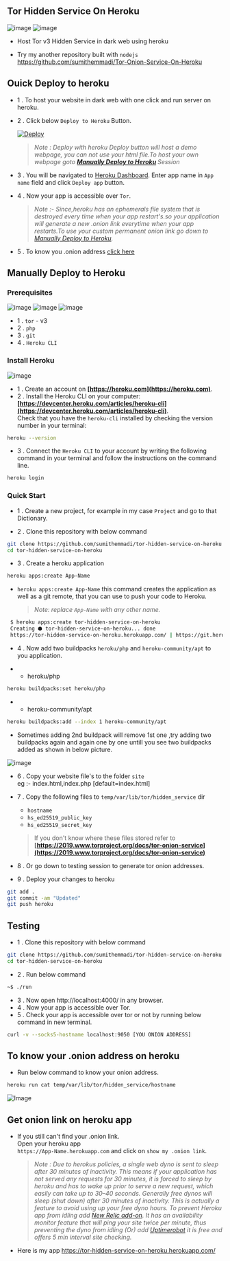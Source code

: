 ## Tor Hidden Service On Heroku
![image](https://img.shields.io/badge/Heroku-430098?style=for-the-badge&logo=heroku&logoColor=white) ![image](https://img.shields.io/badge/Tor-7D4698?style=for-the-badge&logo=Tor-Browser&logoColor=white)

- Host Tor v3 Hidden Service in dark web using heroku

- Try my another repository built with `nodejs` https://github.com/sumithemmadi/Tor-Onion-Service-On-Heroku


## Ouick Deploy to heroku
- 1 . To  host your website in dark web  with one click and run server on heroku.
- 2 . Click below `Deploy to Heroku` Button.

   [![Deploy](https://www.herokucdn.com/deploy/button.svg)](https://heroku.com/deploy?template=https://github.com/sumithemmadi/tor-hidden-service-on-heroku)
    >  _Note : Deploy with  heroku Deploy  button will host a demo webpage, you  can not use your html file.To host your own webpage goto  <b>[Manually Deploy to Heroku](https://github.com/sumithemmadi/tor-hidden-service-on-heroku/blob/main/README.md#manually-deploy-to-heroku)
</b> Session_
- 3 . You will be navigated to [Heroku Dashboard](https://dashboard.heroku.com). Enter app name in `App name` field and click `Deploy app` button.
- 4 . Now your app is accessible over `Tor`.
    > _Note :- Since,heroku has an ephemerals file system that is destroyed every time when your app restart's.so your application will generate a new .onion link everytime when your app restarts.To use your custom permanent onion link  go down to [Manually Deploy to Heroku](https://github.com/sumithemmadi/tor-hidden-service-on-heroku/blob/main/README.md#manually-deploy-to-heroku)._
- 5 . To  know you .onion address [click here](https://github.com/sumithemmadi/tor-hidden-service-on-heroku#get-onion-link-on-heroku-app)

## Manually Deploy to Heroku

### Prerequisites

![image](https://img.shields.io/badge/PHP-777BB4?style=for-the-badge&logo=php&logoColor=white) ![image](https://img.shields.io/badge/git-000000?style=for-the-badge&logo=git&logoColor=white) ![image](https://img.shields.io/badge/Tor-7D4698?style=for-the-badge&logo=Tor-Browser&logoColor=white) 

- 1 . `tor` - v3
- 2 . `php`
- 3 . `git`
- 4 . `Heroku CLI`

### Install Heroku
![image](https://img.shields.io/badge/Heroku-430098?style=for-the-badge&logo=heroku&logoColor=white)

- 1 . Create an account on  **[https://heroku.com](https://heroku.com)**.
- 2 . Install the Heroku CLI on your computer: <br/>**[https://devcenter.heroku.com/articles/heroku-cli](https://devcenter.heroku.com/articles/heroku-cli)**. 
<br/>Check that you have the `heroku-cli` installed by checking the version number in your terminal:
```bash
heroku --version
```
- 3 . Connect the `Heroku CLI` to your account by writing the following command in your terminal and follow the instructions on the command line.
```bash
heroku login
```


### Quick Start

- 1 . Create a new project, for example in my case  `Project` and go to that Dictionary.

- 2 . Clone this repository with below command
```bash
git clone https://github.com/sumithemmadi/tor-hidden-service-on-heroku
cd tor-hidden-service-on-heroku
```
- 3 . Create a heroku application
```bash
heroku apps:create App-Name
```
-  `heroku apps:create App-Name` this command creates the application as well as a git remote, that you can use to push your code to Heroku.

    > _Note: replace `App-Name` with  any other name._
```bash
 $ heroku apps:create tor-hidden-service-on-heroku
 Creating ⬢ tor-hidden-service-on-heroku... done
 https://tor-hidden-service-on-heroku.herokuapp.com/ | https://git.heroku.com/tor-hidden-service-on-heroku.git
```
- 4 . Now add two buildpacks `heroku/php` and `heroku-community/apt` to you application.

- - heroku/php

```bash
heroku buildpacks:set heroku/php
```
- - heroku-community/apt

```bash
heroku buildpacks:add --index 1 heroku-community/apt
```


- Sometimes adding 2nd buildpack will remove 1st one ,try adding two  buildpacks again and again one by one untill you see two buildpacks added as shown in below picture.

![image](https://user-images.githubusercontent.com/50250422/136435430-e3500932-4ee7-4635-b2b3-d99c7d10f496.jpg)
- 6 . Copy your website file's to the folder `site` <br>
      eg :- index.html,index.php [default=index.html]

- 7 . Copy the following files to `temp/var/lib/tor/hidden_service` dir<br> 

   - `hostname`
   - `hs_ed25519_public_key`
   - `hs_ed25519_secret_key`


    > If you don't know where these files stored refer to **[https://2019.www.torproject.org/docs/tor-onion-service](https://2019.www.torproject.org/docs/tor-onion-service)**
  
- 8 . Or go down to testing session to generate tor onion addresses.

- 9 . Deploy your changes to heroku
```bash
git add .
git commit -am "Updated"
git push heroku
```
## Testing

- 1 . Clone this repository with below command
```bash
git clone https://github.com/sumithemmadi/tor-hidden-service-on-heroku
cd tor-hidden-service-on-heroku
```

- 2 . Run below command

```bash
~$ ./run
```
- 3 . Now open http://localhost:4000/ in any browser.
- 4 . Now your app is accessible over Tor.
- 5 . Check your app is accessible over tor or not by running below command in new terminal.
```bash
curl -v --socks5-hostname localhost:9050 [YOU ONION ADDRESS]
```

## To know your .onion address on heroku
- Run below command to know your onion address.

```bash
heroku run cat temp/var/lib/tor/hidden_service/hostname
```
![Image](https://raw.githubusercontent.com/sumithemmadi/Tor-Onion-Service-On-Heroku/gh-pages/images/hostname.jpg)
## Get onion link on heroku app
-  If you still can't find your .onion link. <br> Open your heroku app <br>`https://App-Name.herokuapp.com` and click on `show my .onion link`.
   > _Note : Due to herokus policies, a single web dyno is sent to sleep after 30 minutes of inactivity. This means if your application has not served any requests for 30 minutes, it is forced to sleep by heroku and has to wake up prior to serve a new request, which easily can take up to 30–40 seconds. Generally free dynos will sleep (shut down) after 30 minutes of inactivity. This is actually a feature to avoid using up your free dyno hours. To prevent Heroku app from idling add [New Relic add-on](https://elements.heroku.com/addons/newrelic). It has an availability monitor feature that will ping your site twice per minute, thus preventing the dyno from idling (Or) add  [Uptimerobot](https://uptimerobot.com/) it is free and offers 5 min interval site checking._

-  Here is my app 
    https://tor-hidden-service-on-heroku.herokuapp.com/
